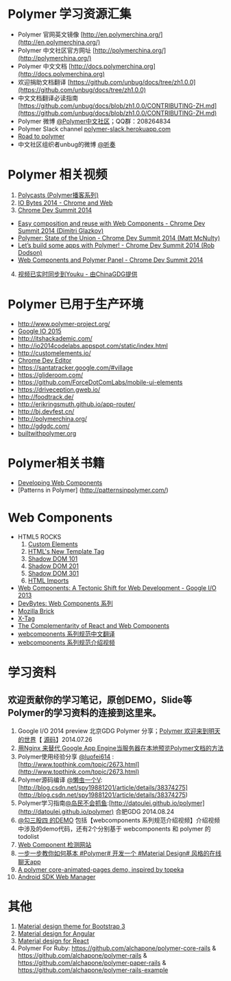 Polymer 学习资源汇集
=============
- Polymer 官网英文镜像 [http://en.polymerchina.org/](http://en.polymerchina.org/)
- Polymer 中文社区官方网址 [http://polymerchina.org/](http://polymerchina.org/)
- Polymer 中文文档 [http://docs.polymerchina.org](http://docs.polymerchina.org)
- 欢迎捐助文档翻译 [https://github.com/unbug/docs/tree/zh1.0.0](https://github.com/unbug/docs/tree/zh1.0.0)
- 中文文档翻译必读指南 [https://github.com/unbug/docs/blob/zh1.0.0/CONTRIBUTING-ZH.md](https://github.com/unbug/docs/blob/zh1.0.0/CONTRIBUTING-ZH.md)
- Polymer 微博 [@Polymer中文社区](http://weibo.com/u/3631834213?from=profile&wvr=5&loc=infdomain)；QQ群：208264834
- Polymer Slack channel [polymer-slack.herokuapp.com](http://polymer-slack.herokuapp.com/)
- [Road to polymer](http://chuckh.github.io/road-to-polymer/)
- 中文社区组织者unbug的微博 [@听奏](http://weibo.com/unbug)

Polymer 相关视频
==========
1. [Polycasts (Polymer播客系列)](https://www.youtube.com/playlist?list=PLOU2XLYxmsII5c3Mgw6fNYCzaWrsM3sMN)
2. [IO Bytes 2014 - Chrome and Web](https://www.youtube.com/playlist?list=PLOU2XLYxmsII8L540LbY5hdC23cmoZMhV)
3. [Chrome Dev Summit 2014](https://www.youtube.com/playlist?list=PLOU2XLYxmsILE0KnGTKKj2SsOtxsK_y_d)
  - [Easy composition and reuse with Web Components - Chrome Dev Summit 2014 (Dimitri Glazkov)](https://www.youtube.com/watch?v=6vcQlD-jadk&index=8&list=PLOU2XLYxmsILE0KnGTKKj2SsOtxsK_y_d)
  - [Polymer: State of the Union - Chrome Dev Summit 2014 (Matt McNulty)](https://www.youtube.com/watch?v=0LT6W5QVCJI&index=9&list=PLOU2XLYxmsILE0KnGTKKj2SsOtxsK_y_d)
  - [Let’s build some apps with Polymer! - Chrome Dev Summit 2014 (Rob Dodson)](https://www.youtube.com/watch?v=kV0hgdMpH28&index=10&list=PLOU2XLYxmsILE0KnGTKKj2SsOtxsK_y_d)
  - [Web Components and Polymer Panel - Chrome Dev Summit 2014](https://www.youtube.com/watch?v=JuO5AZBrpC8&index=13&list=PLOU2XLYxmsILE0KnGTKKj2SsOtxsK_y_d)
4. [视频已实时同步到Youku - 由ChinaGDG提供](http://i.youku.com/u/UMjczOTc0NDkzNg==)


Polymer 已用于生产环境
===========
- http://www.polymer-project.org/
- [Google IO 2015](https://events.google.com/io2015/)
- http://itshackademic.com/
- http://io2014codelabs.appspot.com/static/index.html
- http://customelements.io/
- [Chrome Dev Editor](https://chrome.google.com/webstore/detail/chrome-dev-editor-develop/pnoffddplpippgcfjdhbmhkofpnaalpg)
- https://santatracker.google.com/#village
- https://glideroom.com/
- https://github.com/ForceDotComLabs/mobile-ui-elements
- https://driveception.gweb.io/
- http://foodtrack.de/
- http://erikringsmuth.github.io/app-router/
- http://bj.devfest.cn/
- http://polymerchina.org/
- http://gdgdc.com/
- [builtwithpolymer.org](http://builtwithpolymer.org/)

Polymer相关书籍
=========
- [Developing Web Components](http://it-ebooks.info/book/5633/)
- [Patterns in Polymer] (http://patternsinpolymer.com/)

Web Components
=============
- HTML5 ROCKS
  1. [Custom Elements](http://www.html5rocks.com/en/tutorials/webcomponents/customelements/)
  2. [HTML's New Template Tag](http://www.html5rocks.com/en/tutorials/webcomponents/template/)
  2. [Shadow DOM 101](http://www.html5rocks.com/en/tutorials/webcomponents/shadowdom/)
  3. [Shadow DOM 201](http://www.html5rocks.com/en/tutorials/webcomponents/shadowdom-201/)
  4. [Shadow DOM 301](http://www.html5rocks.com/en/tutorials/webcomponents/shadowdom-301/)
  5. [HTML Imports](http://www.html5rocks.com/en/tutorials/webcomponents/imports/)
- [Web Components: A Tectonic Shift for Web Development - Google I/O 2013](https://www.youtube.com/watch?v=fqULJBBEVQE)
- [DevBytes: Web Components 系列](https://www.youtube.com/watch?v=T5y_lmLngAk&list=PLOU2XLYxmsIJkA_W95NDrjdkk3dR6Jq4w)
- [Mozilla Brick](http://brick.mozilla.io/)
- [X-Tag](http://x-tags.org/)
- [The Complementarity of React and Web Components](http://andrewrota.github.io/complementarity-of-react-and-web-components-presentation/index.html)
- [webcomponents 系列规范中文翻译](http://w3c-html-ig-zh.github.io/webcomponents/)
- [webcomponents 系列规范介绍视频](http://www.tudou.com/plcover/r0pA0z77CgM/)

学习资料
=======

欢迎贡献你的学习笔记，原创DEMO，Slide等Polymer的学习资料的连接到这里来。
------------
1. Google I/O 2014 preview 北京GDG Polymer 分享；[Polymer 欢迎来到明天的世界](http://unbug.github.io/gdg14/)【 [源码](https://github.com/unbug/gdg14)】2014.07.26
2. [用Nginx 来替代 Google App Engine当服务器在本地预览Polymer文档的方法](https://github.com/c0710204/polymer_docs_nginx)
3. Polymer使用经验分享 [@luofei614](http://weibo.com/luofei614) : [http://www.topthink.com/topic/2673.html](http://www.topthink.com/topic/2673.html)
4. Polymer源码编译 [@懒虫一个V](http://weibo.com/spy19881221):[http://blog.csdn.net/spy19881201/article/details/38374275] (http://blog.csdn.net/spy19881201/article/details/38374275)
5. Polymer学习指南[@岛民不会抓鱼](http://weibo.com/daominge):[http://datoulei.github.io/polymer](http://datoulei.github.io/polymer) 合肥GDG 2014.08.24
6. [@勾三股四 的DEMO](https://github.com/Jinjiang/webcompoents-demo) 包括【webcomponents 系列规范介绍视频】介绍视频中涉及的demo代码，还有2个分别基于 webcomponents 和 polymer 的 todolist
7. [Web Component 检测网站](http://jinjiang.github.io/webcompoents-demo/caniuse.html)
8. [一步一步教你如何基本 #Polymer# 开发一个 #Material Design# 风格的在线聊天app](http://www.pubnub.com/blog/creating-a-polymer-chat-app-with-material-design/)
9. [A polymer core-animated-pages demo, inspired by topeka](https://github.com/StuartLee/core-animated-pages-demo)
10. [Android SDK Web Manager](http://studyjams.dushu.hu/packages.html)

其他
====
1. [Material design theme for Bootstrap 3](https://github.com/FezVrasta/bootstrap-material-design)
2. [Material design for Angular](https://github.com/angular/material)
3. [Material design for React](http://material-ui.com)
3. Polymer For Ruby: https://github.com/alchapone/polymer-core-rails & https://github.com/alchapone/polymer-rails  & https://github.com/alchapone/polymer-paper-rails & https://github.com/alchapone/polymer-rails-example

